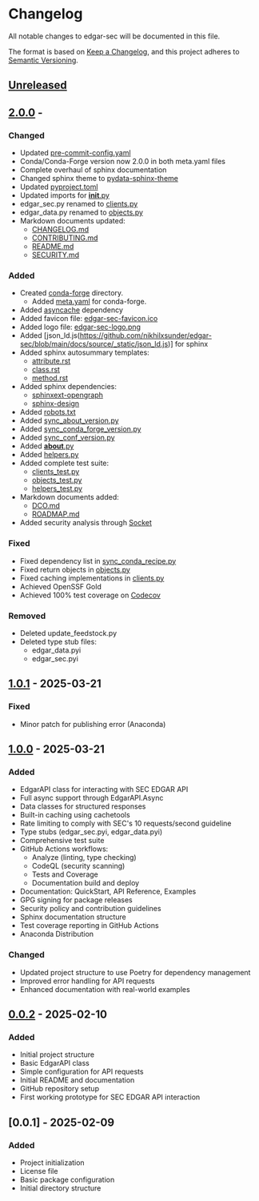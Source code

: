 # Changelog

All notable changes to edgar-sec will be documented in this file.

The format is based on [Keep a Changelog](https://keepachangelog.com/en/1.0.0/),
and this project adheres to [Semantic Versioning](https://semver.org/spec/v2.0.0.html).

## [Unreleased]

## [2.0.0] -

### Changed

- Updated [pre-commit-config.yaml](https://github.com/nikhilxsunder/edgar-sec/blob/main/.pre-commit-config.yaml)
- Conda/Conda-Forge version now 2.0.0 in both meta.yaml files
- Complete overhaul of sphinx documentation
- Changed sphinx theme to [pydata-sphinx-theme](https://pypi.org/project/pydata-sphinx-theme/)
- Updated [pyproject.toml](https://github.com/nikhilxsunder/edgar-sec/blob/main/pyproject.toml)
- Updated imports for [**init**.py](https://github.com/nikhilxsunder/edgar-sec/blob/main/src/edgar_sec/__init__.py)
- edgar_sec.py renamed to [clients.py](https://github.com/nikhilxsunder/edgar-sec/blob/main/src/edgar_sec/clients.py)
- edgar_data.py renamed to [objects.py](https://github.com/nikhilxsunder/edgar-sec/blob/main/src/edgar_sec/objects.py)
- Markdown documents updated:
  - [CHANGELOG.md](https://github.com/nikhilxsunder/edgar-sec/blob/main/CHANGELOG.md)
  - [CONTRIBUTING.md](https://github.com/nikhilxsunder/edgar-sec/blob/main/CONTRIBUTING.md)
  - [README.md](https://github.com/nikhilxsunder/edgar-sec/blob/main/README.md)
  - [SECURITY.md](https://github.com/nikhilxsunder/edgar-sec/blob/main/SECURITY.md)

### Added

- Created [conda-forge](https://github.com/nikhilxsunder/edgar-sec/tree/main/conda-forge) directory.
  - Added [meta.yaml](https://github.com/nikhilxsunder/edgar-sec/blob/main/conda-forge/meta.yaml) for conda-forge.
- Added [asyncache](https://pypi.org/project/asyncache/) dependency
- Added favicon file: [edgar-sec-favicon.ico](https://github.com/nikhilxsunder/edgar-sec/blob/main/docs/source/_static/edgar-sec-favicon.ico)
- Added logo file: [edgar-sec-logo.png](https://github.com/nikhilxsunder/edgar-sec/blob/main/docs/source/_static/edgar-sec-logo.png)
- Added [json_ld.js(https://github.com/nikhilxsunder/edgar-sec/blob/main/docs/source/_static/json_ld.js)] for sphinx
- Added sphinx autosummary templates:
  - [attribute.rst](https://github.com/nikhilxsunder/edgar-sec/blob/main/docs/source/_templates/autosummary/attribute.rst)
  - [class.rst](https://github.com/nikhilxsunder/edgar-sec/blob/main/docs/source/_templates/autosummary/class.rst)
  - [method.rst](https://github.com/nikhilxsunder/edgar-sec/blob/main/docs/source/_templates/autosummary/method.rst)
- Added sphinx dependencies:
  - [sphinxext-opengraph](https://pypi.org/project/sphinxext-opengraph/)
  - [sphinx-design](https://pypi.org/project/sphinx_design/)
- Added [robots.txt](https://github.com/nikhilxsunder/edgar-sec/blob/main/docs/source/robots.txt)
- Added [sync_about_version.py](https://github.com/nikhilxsunder/edgar-sec/blob/main/scripts/sync_about_version.py)
- Added [sync_conda_forge_version.py](https://github.com/nikhilxsunder/edgar-sec/blob/main/scripts/sync_conda_forge_version.py)
- Added [sync_conf_version.py](https://github.com/nikhilxsunder/edgar-sec/blob/main/scripts/sync_conf_version.py)
- Added [**about**.py](https://github.com/nikhilxsunder/edgar-sec/blob/main/src/edgar_sec/__about__.py)
- Added [helpers.py](https://github.com/nikhilxsunder/edgar-sec/blob/main/src/edgar_sec/helpers.py)
- Added complete test suite:
  - [clients_test.py](https://github.com/nikhilxsunder/edgar-sec/blob/main/tests/clients_test.py)
  - [objects_test.py](https://github.com/nikhilxsunder/edgar-sec/blob/main/tests/objects_test.py)
  - [helpers_test.py](https://github.com/nikhilxsunder/edgar-sec/blob/main/tests/helpers_test.py)
- Markdown documents added:
  - [DCO.md](https://github.com/nikhilxsunder/edgar-sec/blob/main/DCO.md)
  - [ROADMAP.md](https://github.com/nikhilxsunder/edgar-sec/blob/main/ROADMAP.md)
- Added security analysis through [Socket](https://socket.dev/pypi/package/edgar-sec/overview)

### Fixed

- Fixed dependency list in [sync_conda_recipe.py](https://github.com/nikhilxsunder/edgar-sec/blob/main/scripts/sync_conda_recipe.py)
- Fixed return objects in [objects.py](https://github.com/nikhilxsunder/edgar-sec/blob/main/src/edgar_sec/objects.py)
- Fixed caching implementations in [clients.py](https://github.com/nikhilxsunder/edgar-sec/blob/main/src/edgar_sec/clients.py)
- Achieved OpenSSF Gold
- Achieved 100% test coverage on [Codecov](https://app.codecov.io/gh/nikhilxsunder/edgar-sec)

### Removed

- Deleted update_feedstock.py
- Deleted type stub files:
  - edgar_data.pyi
  - edgar_sec.pyi

## [1.0.1] - 2025-03-21

### Fixed

- Minor patch for publishing error (Anaconda)

## [1.0.0] - 2025-03-21

### Added

- EdgarAPI class for interacting with SEC EDGAR API
- Full async support through EdgarAPI.Async
- Data classes for structured responses
- Built-in caching using cachetools
- Rate limiting to comply with SEC's 10 requests/second guideline
- Type stubs (edgar_sec.pyi, edgar_data.pyi)
- Comprehensive test suite
- GitHub Actions workflows:
  - Analyze (linting, type checking)
  - CodeQL (security scanning)
  - Tests and Coverage
  - Documentation build and deploy
- Documentation: QuickStart, API Reference, Examples
- GPG signing for package releases
- Security policy and contribution guidelines
- Sphinx documentation structure
- Test coverage reporting in GitHub Actions
- Anaconda Distribution

### Changed

- Updated project structure to use Poetry for dependency management
- Improved error handling for API requests
- Enhanced documentation with real-world examples

## [0.0.2] - 2025-02-10

### Added

- Initial project structure
- Basic EdgarAPI class
- Simple configuration for API requests
- Initial README and documentation
- GitHub repository setup
- First working prototype for SEC EDGAR API interaction

## [0.0.1] - 2025-02-09

### Added

- Project initialization
- License file
- Basic package configuration
- Initial directory structure

[Unreleased]: https://github.com/nikhilxsunder/edgar-sec/compare/v2.0.0...HEAD
[2.0.0]: https://github.com/nikhilxsunder/edgar-sec/compare/v1.0.1...v2.0.0
[1.0.1]: https://github.com/nikhilxsunder/edgar-sec/compare/v1.0.0...v1.0.1
[1.0.0]: https://github.com/nikhilxsunder/edgar-sec/compare/v0.0.2...v1.0.0
[0.0.2]: https://github.com/nikhilxsunder/edgar-sec/compare/v0.0.1...v0.0.2
